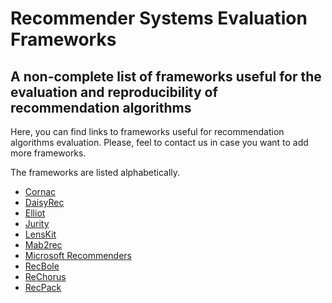 # Recommender Systems Evaluation Frameworks
## A non-complete list of frameworks useful for the evaluation and reproducibility of recommendation algorithms

Here, you can find links to frameworks useful for recommendation algorithms evaluation. Please, feel to contact us in case you want to add more frameworks.

The frameworks are listed alphabetically.

- [Cornac](https://github.com/caserec/CaseRecommender)
- [DaisyRec](https://github.com/AmazingDD/daisyRec)
- [Elliot](https://github.com/sisinflab/elliot)
- [Jurity](https://github.com/fidelity/jurity)
- [LensKit](https://github.com/lenskit/lenskit)
- [Mab2rec](https://github.com/fidelity/mab2rec)
- [Microsoft Recommenders](https://github.com/microsoft/recommenders)
- [RecBole](https://github.com/RUCAIBox/RecBole)
- [ReChorus](https://github.com/THUwangcy/ReChorus)
- [RecPack](https://github.com/LienM/recpack)

